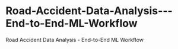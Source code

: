 # Road-Accident-Data-Analysis---End-to-End-ML-Workflow
Road Accident Data Analysis - End-to-End ML Workflow
